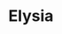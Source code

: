 ---
codehost: https://github.com/https://github.com/elysiajs/elysia
logohandle: elysiajs
sort: elysiajs
title: Elysia
website: https://elysiajs.com/
---